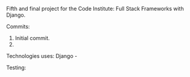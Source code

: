 Fifth and final project for the Code Institute: Full Stack Frameworks with Django.


Commits:
1. Initial commit. 
2. 

Technologies uses:
Django - 
 

Testing: